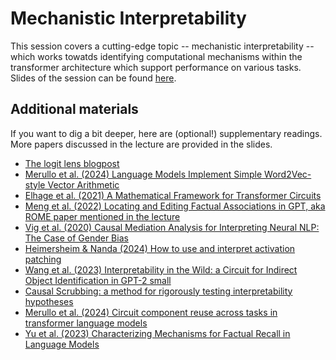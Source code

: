 # Mechanistic Interpretability

This session covers a cutting-edge topic -- mechanistic interpretability -- which works towatds identifying computational mechanisms within the transformer architecture which support performance on various tasks. 
Slides of the session can be found [here](https://github.com/CogSciPrag/Understanding-LLMs-course/tree/main/understanding-llms/lectures/slides/10-Mechanistic-Interpretability.pdf).

## Additional materials

If you want to dig a bit deeper, here are (optional!) supplementary readings. More papers discussed in the lecture are provided in the slides.

* [The logit lens blogpost](https://www.lesswrong.com/posts/AcKRB8wDpdaN6v6ru/interpreting-gpt-the-logit-lens)
* [Merullo et al. (2024) Language Models Implement Simple Word2Vec-style Vector Arithmetic](https://arxiv.org/pdf/2305.16130)
* [Elhage et al. (2021) A Mathematical Framework for Transformer Circuits](https://transformer-circuits.pub/2021/framework/index.html)
* [Meng et al. (2022) Locating and Editing Factual Associations in GPT, aka ROME paper mentioned in the lecture](https://arxiv.org/abs/2202.05262)
* [Vig et al. (2020) Causal Mediation Analysis for Interpreting Neural NLP: The Case of Gender Bias](https://arxiv.org/abs/2004.12265)
* [Heimersheim & Nanda (2024) How to use and interpret activation patching](https://arxiv.org/abs/2404.15255)
* [Wang et al. (2023) Interpretability in the Wild: a Circuit for Indirect Object Identification in GPT-2 small](https://arxiv.org/abs/2211.00593)
* [Causal Scrubbing: a method for rigorously testing interpretability hypotheses](https://www.alignmentforum.org/posts/JvZhhzycHu2Yd57RN/causal-scrubbing-a-method-for-rigorously-testing)
* [Merullo et al. (2024) Circuit component reuse across tasks in transformer language models](https://health-nlp.com/files/pubs/iclr24a.pdf)
* [Yu et al. (2023) Characterizing Mechanisms for Factual Recall in Language Models](https://health-nlp.com/files/pubs/emnlp23d.pdf)